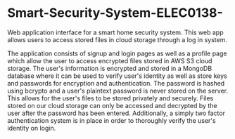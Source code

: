 # Smart-Security-System-ELEC0138-
Web application interface for a smart home security system. This web app allows users to access stored files in cloud storage through a log in system.

The application consists of signup and login pages as well as a profile page which allow the user to access encrypted files stored in AWS S3 cloud storage. The user's information is encrypted and stored in a MongoDB database where it can be used to verify user's identity as well as store keys and passwords for encryption and authentication. The password is hashed using bcrypto and a user's plaintext password is never stored on the server. This allows for the user's files to be stored privately and securely. Files stored on our cloud storage can only be accessed and decrypted by the user after the password has been entered. Additionally, a simply two factor authentication system is in place in order to thoroughly verify the user's identity on login. 
